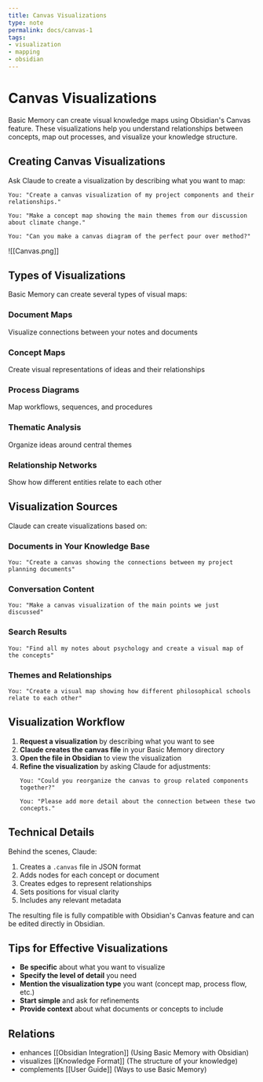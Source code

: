 ```yaml
---
title: Canvas Visualizations
type: note
permalink: docs/canvas-1
tags:
- visualization
- mapping
- obsidian
---
```


# Canvas Visualizations

Basic Memory can create visual knowledge maps using Obsidian's Canvas feature. These visualizations help you understand relationships between concepts, map out processes, and visualize your knowledge structure.

## Creating Canvas Visualizations

Ask Claude to create a visualization by describing what you want to map:

```
You: "Create a canvas visualization of my project components and their relationships."

You: "Make a concept map showing the main themes from our discussion about climate change."

You: "Can you make a canvas diagram of the perfect pour over method?"
```

![[Canvas.png]]

## Types of Visualizations

Basic Memory can create several types of visual maps:

### Document Maps
Visualize connections between your notes and documents

### Concept Maps
Create visual representations of ideas and their relationships

### Process Diagrams
Map workflows, sequences, and procedures

### Thematic Analysis
Organize ideas around central themes

### Relationship Networks
Show how different entities relate to each other

## Visualization Sources

Claude can create visualizations based on:

### Documents in Your Knowledge Base
```
You: "Create a canvas showing the connections between my project planning documents"
```

### Conversation Content
```
You: "Make a canvas visualization of the main points we just discussed"
```

### Search Results
```
You: "Find all my notes about psychology and create a visual map of the concepts"
```

### Themes and Relationships
```
You: "Create a visual map showing how different philosophical schools relate to each other"
```

## Visualization Workflow

1. **Request a visualization** by describing what you want to see
2. **Claude creates the canvas file** in your Basic Memory directory
3. **Open the file in Obsidian** to view the visualization
4. **Refine the visualization** by asking Claude for adjustments:
   ```
   You: "Could you reorganize the canvas to group related components together?"
   
   You: "Please add more detail about the connection between these two concepts."
   ```

## Technical Details

Behind the scenes, Claude:

1. Creates a `.canvas` file in JSON format
2. Adds nodes for each concept or document
3. Creates edges to represent relationships
4. Sets positions for visual clarity
5. Includes any relevant metadata

The resulting file is fully compatible with Obsidian's Canvas feature and can be edited directly in Obsidian.

## Tips for Effective Visualizations

- **Be specific** about what you want to visualize
- **Specify the level of detail** you need
- **Mention the visualization type** you want (concept map, process flow, etc.)
- **Start simple** and ask for refinements
- **Provide context** about what documents or concepts to include

## Relations
- enhances [[Obsidian Integration]] (Using Basic Memory with Obsidian)
- visualizes [[Knowledge Format]] (The structure of your knowledge)
- complements [[User Guide]] (Ways to use Basic Memory)